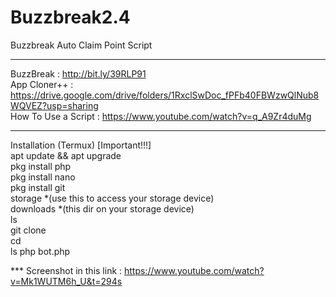 # Buzzbreak2.4
Buzzbreak Auto Claim Point Script
*****
BuzzBreak : http://bit.ly/39RLP91<br> 
App Cloner++ : https://drive.google.com/drive/folders/1RxclSwDoc_fPFb40FBWzwQlNub8WQVEZ?usp=sharing<br>
How To Use a Script : https://www.youtube.com/watch?v=q_A9Zr4duMg<br>
*****
Installation (Termux) [Important!!!]<br>
apt update && apt upgrade<br> 
pkg install php<br> 
pkg install nano<br> 
pkg install git<br>
storage *(use this to access your storage device)<br>
downloads *(this dir on your storage device)<br>
ls<br>
git clone <br>
cd <br>
ls
php bot.php

*** Screenshot in this link : https://www.youtube.com/watch?v=Mk1WUTM6h_U&t=294s
